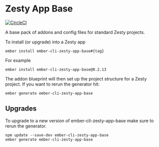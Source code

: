 # Zesty App Base

[![CircleCI](https://circleci.com/gh/zestyzesty/ember-cli-zesty-app-base.svg?style=shield&circle-token=99d1d0d30c4cece3f790a8b09298738be7f3635f)](https://circleci.com/gh/zestyzesty/ember-cli-zesty-app-base)

A base pack of addons and config files for standard Zesty projects.

To install (or upgrade) into a Zesty app

```
ember install ember-cli-zesty-app-base#{tag}
```

For example

```
ember install ember-cli-zesty-app-base@0.2.13
```

The addon blueprint will then set up the project structure for a Zesty project. If you want to
rerun the generator hit:

```
ember generate ember-cli-zesty-app-base
```

## Upgrades

To upgrade to a new version of ember-cli-zesty-app-base make sure to rerun the generator.

```
npm update --save-dev ember-cli-zesty-app-base
ember generate ember-cli-zesty-app-base
```
